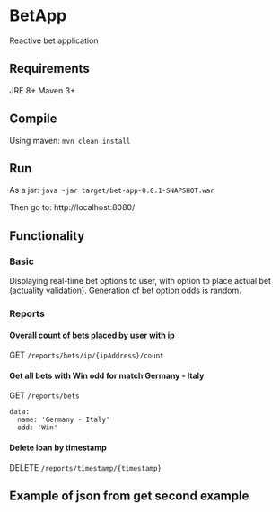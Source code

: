 # BetApp
Reactive bet application

## Requirements
JRE 8+
Maven 3+

## Compile
Using maven: `mvn clean install`

## Run
As a jar: `java -jar target/bet-app-0.0.1-SNAPSHOT.war`

Then go to: http://localhost:8080/

## Functionality
### Basic
Displaying real-time bet options to user, with option to place actual bet (actuality validation).
Generation of bet option odds is random.

### Reports
#### Overall count of bets placed by user with ip
GET `/reports/bets/ip/{ipAddress}/count`

#### Get all bets with Win odd for match Germany - Italy
GET `/reports/bets`

    data:
      name: 'Germany - Italy'
      odd: 'Win'

#### Delete loan by timestamp
DELETE `/reports/timestamp/{timestamp}`

## Example of json from get second example
